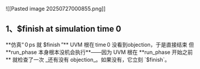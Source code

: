 ![[Pasted image 20250727000855.png]]
## 1、**$finish at simulation time                    0**
**仿真“ 0 ps 就 $finish ”**
UVM 根在 time 0 没看到objection，于是直接结束
但 **run_phase 本身根本没机会执行**——因为 UVM 根在 **run_phase 开始之前** 就检查了一次 _还有没有 objection_。如果没有，它立刻 `$finish`。